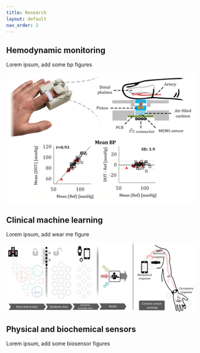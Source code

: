 ```yaml
---
title: Research
layout: default
nav_order: 2
---
```


## Hemodynamic monitoring
Lorem ipsum, add some bp figures

![Image](/assets/images/bp-image.png)

## Clinical machine learning
Lorem ipsum, add wear me figure

![Image](/assets/images/ai-image.png)

## Physical and biochemical sensors 
Lorem ipsum, add some biosensor figures
